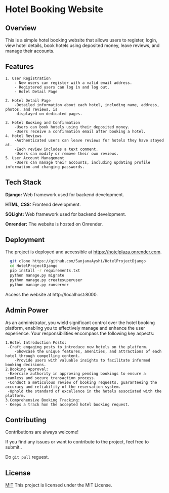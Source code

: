
# Hotel Booking Website
## Overview

This is a simple hotel booking website that allows users to register, login, view hotel details, book hotels using deposited money, leave reviews, and manage their accounts.





## Features

    1. User Registration
        - New users can register with a valid email address.
        - Registered users can log in and log out.
        - Hotel Detail Page

    2. Hotel Detail Page
        -Detailed information about each hotel, including name, address, photos, and reviews, is 
         displayed on dedicated pages.

    3. Hotel Booking and Confirmation
        -Users can book hotels using their deposited money.
        -Users receive a confirmation email after booking a hotel.
    4. Hotel Reviews
        -Authenticated users can leave reviews for hotels they have stayed at.
        -Each review includes a text comment.
        -Users can modify or remove their own reviews.
    5. User Account Management
        -Users can manage their accounts, including updating profile information and changing passwords.
## Tech Stack

**Django:** Web framework used for backend development.

**HTML, CSS:** Frontend development.

**SQLight:** Web framework used for backend development.

**Onrender:** The website is hosted on Onrender.


## Deployment

The project is deployed and accessible at https://hotelplaza.onrender.com.

```bash
  git clone https://github.com/SanjanaAyshi/HotelProjectDjango
  cd HotelProjectDjango
  pip install -r requirements.txt
  python manage.py migrate
  python manage.py createsuperuser
  python manage.py runserver
```
Access the website at http://localhost:8000.


## Admin Power
As an administrator, you wield significant control over the hotel booking platform, enabling you to effectively manage and enhance the user experience. Your responsibilities encompass the following key aspects:

    1.Hotel Introduction Posts:
     -Craft engaging posts to introduce new hotels on the platform.
        -Showcase the unique features, amenities, and attractions of each hotel through compelling content.
        -Provide users with valuable insights to facilitate informed booking decisions.
    2.Booking Approval:
     -Exercise authority in approving pending bookings to ensure a seamless and secure transaction process.
     -Conduct a meticulous review of booking requests, guaranteeing the accuracy and reliability of the reservation system.
     -Uphold the standard of excellence in the hotels associated with the platform.
    3.Comprehensive Booking Tracking:
    - Keeps a track hon the accepted hotel booking request.
## Contributing

Contributions are always welcome!

If you find any issues or want to contribute to the project, feel free to submit..

Do `git pull` reguest.


## License

[MIT](https://choosealicense.com/licenses/mit/)
This project is licensed under the MIT License.

